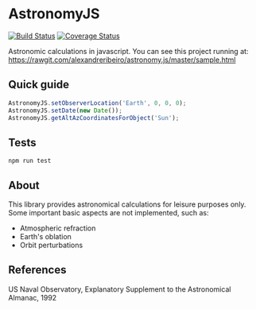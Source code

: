AstronomyJS
===========

[![Build Status](https://travis-ci.org/alexandreribeiro/astronomy.js.svg?branch=master)](https://travis-ci.org/alexandreribeiro/astronomy.js)
[![Coverage Status](https://coveralls.io/repos/github/alexandreribeiro/astronomy.js/badge.svg?branch=master)](https://coveralls.io/github/alexandreribeiro/astronomy.js?branch=master)

Astronomic calculations in javascript.
You can see this project running at: <https://rawgit.com/alexandreribeiro/astronomy.js/master/sample.html>

## Quick guide

```javascript
AstronomyJS.setObserverLocation('Earth', 0, 0, 0);
AstronomyJS.setDate(new Date());
AstronomyJS.getAltAzCoordinatesForObject('Sun');
```

## Tests

`npm run test`

## About

This library provides astronomical calculations for leisure purposes only.
Some important basic aspects are not implemented, such as:
- Atmospheric refraction
- Earth's oblation
- Orbit perturbations

## References
US Naval Observatory, Explanatory Supplement to the Astronomical Almanac, 1992